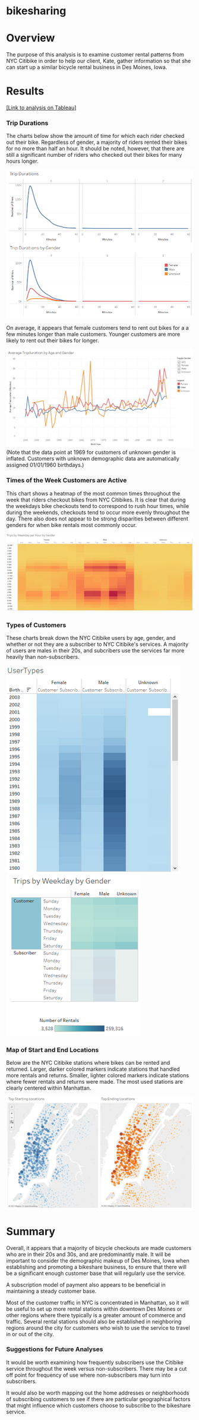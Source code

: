 # bikesharing

# Overview
The purpose of this analysis is to examine customer rental patterns from NYC Citibike in order to help our client, Kate, gather information so that she can start up a similar bicycle rental business in Des Moines, Iowa.

# Results
[[Link to analysis on Tableau]](https://public.tableau.com/views/NYC_Citibike_Analysis_16277670977960/NYCCitibikeAnalysis?:language=en-US&publish=yes&:display_count=n&:origin=viz_share_link)

### Trip Durations
The charts below show the amount of time for which each rider checked out their bike. Regardless of gender, a majority of riders rented their bikes for no more than half an hour. It should be noted, however, that there are still a significant number of riders who checked out their bikes for many hours longer.

![Images/Trip_Durations.PNG](Images/Trip_Durations.PNG)

On average, it appears that female customers tend to rent out bikes for a a few minutes longer than male customers. Younger customers are more likely to rent out their bikes for longer.

![Images/Tripduration_by_Age.PNG](Images/Tripduration_by_Age.PNG)
(Note that the data point at 1969 for customers of unknown gender is inflated. Customers with unknown demographic data are automatically assigned 01/01/1960 birthdays.)

### Times of the Week Customers are Active
This chart shows a heatmap of the most common times throughout the week that riders checkout bikes from NYC Citibikes. It is clear that during the weekdays bike checkouts tend to correspond to rush hour times, while during the weekends, checkouts tend to occur more evenly throughout the day. There also does not appear to be strong disparities between different genders for when bike rentals most commonly occur.

![Images/Trips_WeekdayperHour.png](Images/Trips_WeekdayperHour_by_Gender.PNG)

### Types of Customers
These charts break down the NYC Citibike users by age, gender, and whether or not they are a subscriber to NYC Citibike's services. A majority of users are males in their 20s, and subcribers use the services far more heavily than non-subscribers.

![](Images/User_Types.PNG) ![](Images/Trips_Weekday_by_Gender.PNG)

### Map of Start and End Locations
Below are the NYC Citibike stations where bikes can be rented and returned. Larger, darker colored markers indicate stations that handled more rentals and returns. Smaller, lighter colored markers indicate stations where fewer rentals and returns were made. The most used stations are clearly centered within Manhattan.

![Images/Start_End_Locs.PNG](Images/Start_End_Locs.PNG)

# Summary
Overall, it appears that a majority of bicycle checkouts are made customers who are in their 20s and 30s, and are predominantly male. It will be important to consider the demographic makeup of Des Moines, Iowa when establishing and promoting a bikeshare business, to ensure that there will be a significant enough customer base that will regularly use the service.

A subscription model of payment also appears to be beneficial in maintaining a steady customer base.

Most of the customer traffic in NYC is concentrated in Manhattan, so it will be useful to set up more rental stations within downtown Des Moines or other regions where there typically is a greater amount of commerce and traffic. Several rental stations should also be established in neighboring regions around the city for customers who wish to use the service to travel in or out of the city.

### Suggestions for Future Analyses
It would be worth examining how frequently subscribers use the Citibike service throughout the week versus non-subscribers. There may be a cut off point for frequency of use where non-subscribers may turn into subscribers.

It would also be worth mapping out the home addresses or neighborhoods of subscribing customers to see if there are particular geographical factors that might influence which customers choose to subscribe to the bikeshare service.
